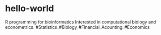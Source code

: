 # hello-world
R programming for bioinformatics
Interested in computational biology and econometrics.
#Statistics_#Biology_#Financial_Acounting_#Economics
